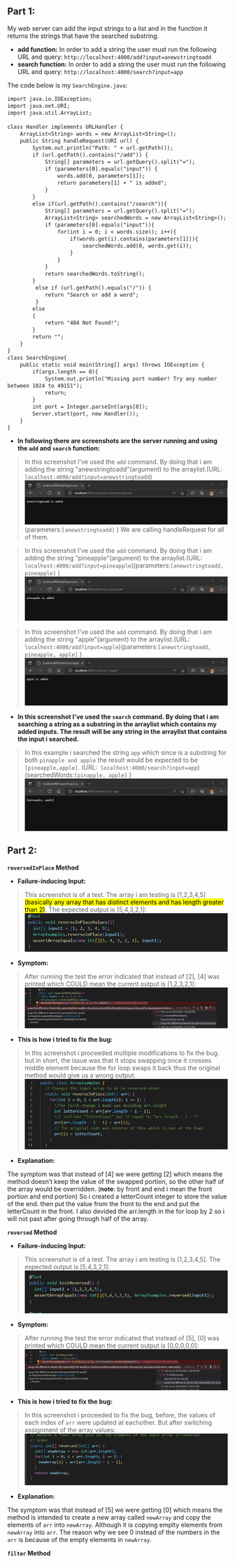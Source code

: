 **Part 1:**
---
My web server can add the input strings to a list and in the function it returns the strings that have the searched substring. 
* **add function:** In order to add a string the user must run the following URL and query: `http://localhost:4000/add?input=anewstringtoadd` 
* **search function:** In order to add a string the user must run the following URL and query: `http://localhost:4000/search?input=app` 

The code below is my `SearchEngine.java`:
```
import java.io.IOException; 
import java.net.URI; 
import java.util.ArrayList;

class Handler implements URLHandler { 
    ArrayList<String> words = new ArrayList<String>();
    public String handleRequest(URI url) {
        System.out.println("Path: " + url.getPath());
        if (url.getPath().contains("/add")) {
            String[] parameters = url.getQuery().split("=");
            if (parameters[0].equals("input")) {
                words.add(0, parameters[1]);
                return parameters[1] + " is added";
            }
        }
        else if(url.getPath().contains("/search")){
            String[] parameters = url.getQuery().split("=");
            ArrayList<String> searchedWords = new ArrayList<String>();
            if (parameters[0].equals("input")){
                for(int i = 0; i < words.size(); i++){
                    if(words.get(i).contains(parameters[1])){
                        searchedWords.add(0, words.get(i));
                    }
                }
            }
            return searchedWords.toString();
        }
         else if (url.getPath().equals("/")) {
            return "Search or add a word";
         }
        else
        {
            return "404 Not Found!";
        }
        return "";
    }
}
class SearchEngine{
    public static void main(String[] args) throws IOException {
        if(args.length == 0){
            System.out.println("Missing port number! Try any number between 1024 to 49151");
            return;
        }
        int port = Integer.parseInt(args[0]);
        Server.start(port, new Handler());
    }
}
```
* **In following there are screenshots are the server running and using the `add` and `search` function:**
> In this screenshot I've used the `add` command. By doing that i am adding the string "anewstringtoadd"(argument) to the arraylist.(URL:` localhost:4000/add?input=anewstringtoadd`) 
![image](Lab3-images\anewstringtoadd.jpg)(parameters:`[anewstringtoadd]` )
We are calling handleRequest for all of them. 

> In this screenshot I've used the `add` command. By doing that i am adding the string "pineapple"(argument) to the arraylist.(URL:` localhost:4000/add?input=pineapple`)(parameters:`[anewstringtoadd, pineapple]` )
![image](Lab3-images\pineapple.jpg)

> In this screenshot I've used the `add` command. By doing that i am adding the string "apple"(argument) to the arraylist.(URL:` localhost:4000/add?input=apple`)(parameters:`[anewstringtoadd, pineapple, apple]` )
![image](Lab3-images\apple.jpg)


*  **In this screenshot I've used the `search` command. By doing that i am searching a string as a substring in the arraylist which contains my added inputs. The result will be any string in the arraylist that contains the input i searched.**
>  In this example i searched the string `app` which since is a substring for both `pinapple and apple` the result would be expected to be `[pineapple,apple]`. (URL:` localhost:4000/search?input=app`)(searchedWords:`[pinapple, apple]` )
![image](Lab3-images\Search(app).jpg)


**Part 2:**
---
**`reversedInPlace` Method**
* **Failure-inducing Input:**
>  This screenshot is of a test. The array i am testing is [1,2,3,4,5] <mark>(basically any array that has distinct elements and has length greater than 2)</mark>. The expected output is [5,4,3,2,1]:
![image](Lab3-images\Failure-inducingInput.jpg)

* **Symptom:**
>  After running the test the error indicated that instead of [2], [4] was printed which COULD mean the current output is [1,2,3,2,1]:
![image](Lab3-images\Symptom.jpg)

* **This is how i tried to fix the bug:**
>  In this screenshot i proceeded multiple modifications to fix the bug. but in short, the issue was that it stops swapping once it crosses middle element because the for loop swaps
it back thus the original method would give us a wrong output:
![image](Lab3-images\Fixedbug.jpg)

* **Explanation:**

The symptom was that instead of [4] we were getting [2] which means the method doesn’t keep the value of the swapped portion, so the other half of the array would be overridden. (**note**: by front and end i mean the front portion and end portion) So i created a letterCount integer to store the value of the end. then put the value from the front to the end and put the letterCount in the front. I also devided the arr.length in the for loop by 2 so i will not past after going through half of the array.  


**`reversed` Method**
* **Failure-inducing Input:**
>  This screenshot is of a test. The array i am testing is [1,2,3,4,5]. The expected output is [5,4,3,2,1]:
![image](Lab3-images\reversedtest.jpg)

* **Symptom:**
>  After running the test the error indicated that instead of [5], [0] was printed which COULD mean the current output is [0,0,0,0,0]:
![image](Lab3-images\reversedSymptom.jpg)

* **This is how i tried to fix the bug:**
>  In this screenshot i proceeded to fix the bug, before, the values of each index of `arr` were updated at eachother. But after switching assignment of the array values:
![image](Lab3-images\Fixedreverse.jpg)

* **Explanation:**

The symptom was that instead of [5] we were getting [0] which means the method is intended to create a new array called `newArray` and copy the elements of `arr` into `newArray`. Although it is copying emplty elements from `newArray` into `arr`. The reason why we see 0 instead of the numbers in the `arr` is because of the empty elements in `newArray`. 



**`filter` Method**
